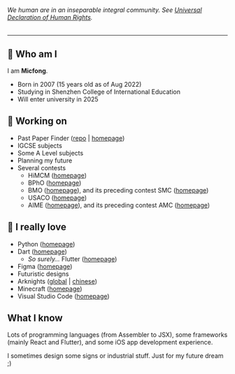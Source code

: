 ###### We human are in an inseparable integral community. See [Universal Declaration of Human Rights](https://www.un.org/en/about-us/universal-declaration-of-human-rights).

---

## 🧐 Who am I

I am **Micfong**.

- Born in 2007 (15 years old as of Aug 2022)
- Studying in Shenzhen College of International Education
- Will enter university in 2025

## 📌 Working on

- Past Paper Finder ([repo](https://github.com/SCIEDEV/PastPaperFinder) | [homepage](https://pastpaperfinder.vercel.app/))
- IGCSE subjects
- Some A Level subjects
- Planning my future
- Several contests
  - HiMCM ([homepage](https://www.comap.com/highschool/contests/himcm/index.html))
  - BPhO ([homepage](https://www.bpho.org.uk/))
  - BMO ([homepage](https://bmos.ukmt.org.uk/)), and its preceding contest SMC ([homepage](https://www.ukmt.org.uk/smc))
  - USACO ([homepage](http://usaco.org/))
  - AIME ([homepage](https://www.maa.org/math-competitions/american-invitational-mathematics-examination-aime)), and its preceding contest AMC ([homepage](https://www.maa.org/math-competitions/amc-1012))

## 🎉 I really love

- Python ([homepage](https://www.python.org/))
- Dart ([homepage](https://dart.dev/))
  - *So surely…* Flutter ([homepage](https://flutter.dev/))
- Figma ([homepage](https://www.figma.com/))
- Futuristic designs
- Arknights ([global](https://arknights.global/) | [chinese](https://ak.hypergryph.com/))
- Minecraft ([homepage](https://www.minecraft.net/))
- Visual Studio Code ([homepage](https://code.visualstudio.com/))

## What I know

Lots of programming languages (from Assembler to JSX), some frameworks (mainly React and Flutter), and some iOS app development experience.

I sometimes design some signs or industrial stuff. Just for my future dream ;)
